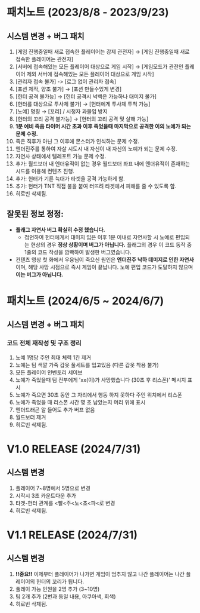 # 패치노트 (2023/8/8 - 2023/9/23)

## 시스템 변경 + 버그 패치

1. [게임 진행중일때 새로 접속한 플레이어는 강제 관전자] → [게임 진행중일때 새로 접속한 플레이어는 관전자]
2. [서버에 접속해있는 모든 플레이어 대상으로 게임 시작] → [게임모드가 관전인 플레이어 제외 서버에 접속해있는 모든 플레이어 대상으로 게임 시작]
3. [관리자 접속 불가] -> [로그 없이 관리자 접속]
4. [포션 제작, 양조 불가] → [포션 만들수있게 변경]
5. [헌터 공격 불가능] → [헌터 공격시 넉백은 가능하나 대미지 불가]
6. [헌터를 대상으로 투사체 불가] → [헌터에게 투사체 투척 가능]
7. [노예] 명칭 → [꼬리] / 시청자 과몰입 방지
8. [헌터의 꼬리 공격 불가능] → [헌터의 꼬리 공격 및 살해 가능]
9. **1분 예비 죽음 타이머 시간 초과 이후 죽었을때 마지막으로 공격한 이의 노예가 되는 문제 수정.**
10. 죽은 직후가 아닌 그 이후에 몬스터가 인식하는 문제 수정.
11. 엔더진주를 통하여 자살 시도시 내 자신이 내 자신의 노예가 되는 문제 수정.
12. 자연사 상태에서 텔레포트 가능 문제 수정.
13. 추가: 월드보더 내 엔더유적이 없는 경우 월드보더 좌표 내에 엔더유적이 존재하는 시드를 이용해 컨텐츠 진행.
14. 추가: 헌터가 기른 늑대가 타겟을 공격 가능하게 함.
15. 추가: 헌터가 TNT 직접 불을 붙여 터뜨려 타겟에서 피해를 줄 수 있도록 함.
16. 히로빈 삭제됨.

## 잘못된 정보 정정:
- **플래그 자연사 버그 확실히 수정 했습니다.**
    - 첨언하여 헌터에게서 대미지 입은 이후 1분 이내로 자연사할 시 노예로 편입되는 현상의 경우 **정상 상황이며 버그가 아닙니다.** 플래그의 경우 이 코드 동작 중 1줄의 코드 작성을 깜빡하여 발생한 버그였습니다.
- 컨텐츠 영상 첫 화에서 우융님이 죽으신 원인은 **엔더진주 낙하 데미지로 인한 자연사**이며, 해당 사망 시점으로 즉시 게임이 끝납니다. 노예 편입 코드가 도달하지 않으며 **이는 버그가 아닙니다.**

# 패치노트 (2024/6/5 ~ 2024/6/7)

## 시스템 변경 + 버그 패치

### 코드 전체 재작성 및 구조 정리

1. 노예 1명당 주인 최대 체력 1칸 제거
2. 노예는 팀 색깔 가죽 갑옷 풀세트를 입고있음 (다른 갑옷 착용 불가)
3. 모든 플레이어 인벤토리 세이브
4. 노예가 죽었을때 팀 전부에게 'xx(이)가 사망했습니다 (30초 후 리스폰)' 메시지 표시 
5. 노예가 죽으면 30초 동안 그 자리에서 행동 하지 못하다 주인 위치에서 리스폰 
6. 노에가 죽었을 때 리스폰 시간 몇 초 남았는지 머리 위에 표시
7. 엔더드래곤 알 들어도 추가 버프 없음
8. 월드보더 제거
9. 히로빈 삭제됨.


# V1.0 RELEASE (2024/7/31)

## 시스템 변경


1. 플레이어 7~8명에서 5명으로 변경
2. 시작시 3초 카운트다운 추가
3. 타겟-헌터 관계를 <빨<주<노<초<파<로 변경
4. 히로빈 삭제됨.

# V1.1 RELEASE (2024/7/31)

## 시스템 변경


1. **!!중요!!** 이제부터 플레이어가 나가면 게임이 멈추지 않고 나간 플레이어는 나간 플레이어의 헌터의 꼬리가 됩니다.
2. 풀레이 가능 인원을 2명 추가 (3~10명)
3. 팀 2개 추가 (2번과 동일 내용, 아쿠아색, 회색)
4. 히로빈 삭제됨.
